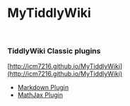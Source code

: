 ﻿# MyTiddlyWiki
﻿
### TiddlyWiki Classic plugins

[http://icm7216.github.io/MyTiddlyWiki](http://icm7216.github.io/MyTiddlyWiki)

*   [Markdown Plugin](https://icm7216.github.io/MyTiddlyWiki/#PluginMarkdown)
*   [MathJax Plugin](https://icm7216.github.io/MyTiddlyWiki/#PluginMathJax)
